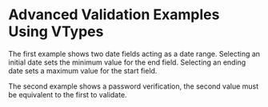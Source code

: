 # Advanced Validation Examples Using VTypes #

The first example shows two date fields acting as a date range.  Selecting an initial date sets the minimum value for the end field.  Selecting an ending date sets a maximum value for the start field.

The second example shows a password verification, the second value must be equivalent to the first to validate.
